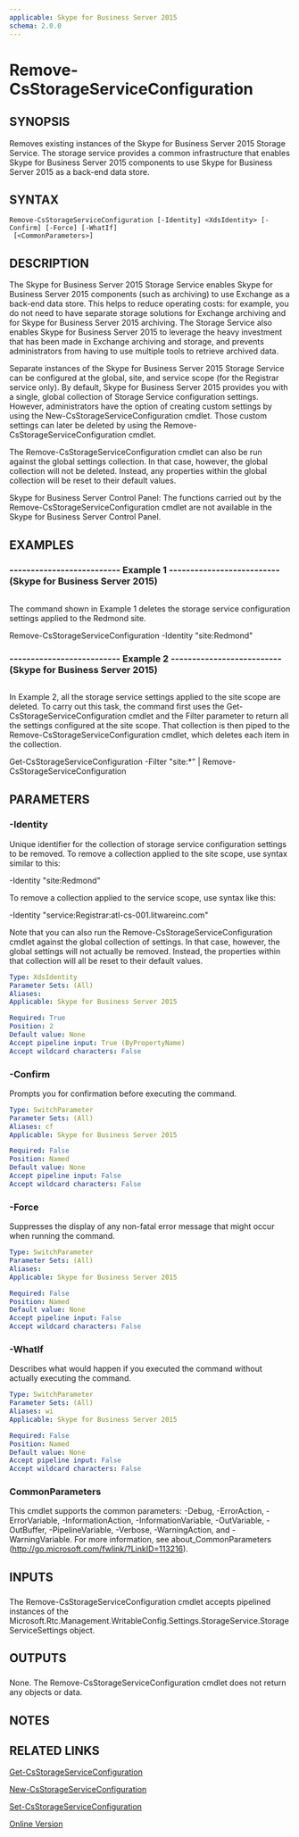 ```yaml
---
applicable: Skype for Business Server 2015
schema: 2.0.0
---
```


# Remove-CsStorageServiceConfiguration

## SYNOPSIS
Removes existing instances of the Skype for Business Server 2015 Storage Service.
The storage service provides a common infrastructure that enables Skype for Business Server 2015 components to use Skype for Business Server 2015 as a back-end data store.

## SYNTAX

```
Remove-CsStorageServiceConfiguration [-Identity] <XdsIdentity> [-Confirm] [-Force] [-WhatIf]
 [<CommonParameters>]
```

## DESCRIPTION
The Skype for Business Server 2015 Storage Service enables Skype for Business Server 2015 components (such as archiving) to use Exchange as a back-end data store.
This helps to reduce operating costs: for example, you do not need to have separate storage solutions for Exchange archiving and for Skype for Business Server 2015 archiving.
The Storage Service also enables Skype for Business Server 2015 to leverage the heavy investment that has been made in Exchange archiving and storage, and prevents administrators from having to use multiple tools to retrieve archived data.

Separate instances of the Skype for Business Server 2015 Storage Service can be configured at the global, site, and service scope (for the Registrar service only).
By default, Skype for Business Server 2015 provides you with a single, global collection of Storage Service configuration settings.
However, administrators have the option of creating custom settings by using the New-CsStorageServiceConfiguration cmdlet.
Those custom settings can later be deleted by using the Remove-CsStorageServiceConfiguration cmdlet.

The Remove-CsStorageServiceConfiguration cmdlet can also be run against the global settings collection.
In that case, however, the global collection will not be deleted.
Instead, any properties within the global collection will be reset to their default values.

Skype for Business Server Control Panel: The functions carried out by the Remove-CsStorageServiceConfiguration cmdlet are not available in the Skype for Business Server Control Panel.

## EXAMPLES

### -------------------------- Example 1 -------------------------- (Skype for Business Server 2015)
```

```

The command shown in Example 1 deletes the storage service configuration settings applied to the Redmond site.

Remove-CsStorageServiceConfiguration -Identity "site:Redmond"

### -------------------------- Example 2 -------------------------- (Skype for Business Server 2015)
```

```

In Example 2, all the storage service settings applied to the site scope are deleted.
To carry out this task, the command first uses the Get-CsStorageServiceConfiguration cmdlet and the Filter parameter to return all the settings configured at the site scope.
That collection is then piped to the Remove-CsStorageServiceConfiguration cmdlet, which deletes each item in the collection.

Get-CsStorageServiceConfiguration -Filter "site:*" | Remove-CsStorageServiceConfiguration

## PARAMETERS

### -Identity
Unique identifier for the collection of storage service configuration settings to be removed.
To remove a collection applied to the site scope, use syntax similar to this:

-Identity "site:Redmond"

To remove a collection applied to the service scope, use syntax like this:

-Identity "service:Registrar:atl-cs-001.litwareinc.com"

Note that you can also run the Remove-CsStorageServiceConfiguration cmdlet against the global collection of settings.
In that case, however, the global settings will not actually be removed.
Instead, the properties within that collection will all be reset to their default values.

```yaml
Type: XdsIdentity
Parameter Sets: (All)
Aliases: 
Applicable: Skype for Business Server 2015

Required: True
Position: 2
Default value: None
Accept pipeline input: True (ByPropertyName)
Accept wildcard characters: False
```

### -Confirm
Prompts you for confirmation before executing the command.

```yaml
Type: SwitchParameter
Parameter Sets: (All)
Aliases: cf
Applicable: Skype for Business Server 2015

Required: False
Position: Named
Default value: None
Accept pipeline input: False
Accept wildcard characters: False
```

### -Force
Suppresses the display of any non-fatal error message that might occur when running the command.

```yaml
Type: SwitchParameter
Parameter Sets: (All)
Aliases: 
Applicable: Skype for Business Server 2015

Required: False
Position: Named
Default value: None
Accept pipeline input: False
Accept wildcard characters: False
```

### -WhatIf
Describes what would happen if you executed the command without actually executing the command.

```yaml
Type: SwitchParameter
Parameter Sets: (All)
Aliases: wi
Applicable: Skype for Business Server 2015

Required: False
Position: Named
Default value: None
Accept pipeline input: False
Accept wildcard characters: False
```

### CommonParameters
This cmdlet supports the common parameters: -Debug, -ErrorAction, -ErrorVariable, -InformationAction, -InformationVariable, -OutVariable, -OutBuffer, -PipelineVariable, -Verbose, -WarningAction, and -WarningVariable. For more information, see about_CommonParameters (http://go.microsoft.com/fwlink/?LinkID=113216).

## INPUTS

###  
The Remove-CsStorageServiceConfiguration cmdlet accepts pipelined instances of the Microsoft.Rtc.Management.WritableConfig.Settings.StorageService.StorageServiceSettings object.

## OUTPUTS

###  
None.
The Remove-CsStorageServiceConfiguration cmdlet does not return any objects or data.

## NOTES

## RELATED LINKS

[Get-CsStorageServiceConfiguration]()

[New-CsStorageServiceConfiguration]()

[Set-CsStorageServiceConfiguration]()

[Online Version](http://technet.microsoft.com/EN-US/library/f943f453-d4fc-4fbf-93e4-24f7d44e8ff5(OCS.16).aspx)

